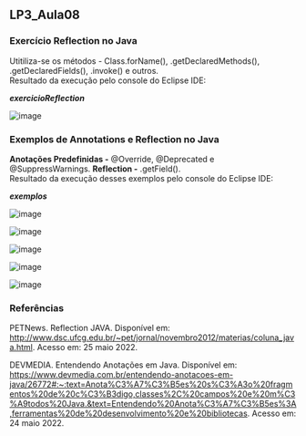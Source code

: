 ## LP3_Aula08


### Exercício Reflection no Java
Utitiliza-se os métodos - Class.forName(), .getDeclaredMethods(), .getDeclaredFields(), .invoke() e outros.  
Resultado da execução pelo console do Eclipse IDE:  

***exercicioReflection***

![image](https://user-images.githubusercontent.com/70042571/170385377-d392efda-13f7-4691-8d4a-fe3a451408ac.png)


### Exemplos de Annotations e Reflection no Java 
**Anotações Predefinidas -** @Override, @Deprecated e @SuppressWarnings. **Reflection -** .getField().   
Resultado da execução desses exemplos pelo console do Eclipse IDE: 

***exemplos***    

![image](https://user-images.githubusercontent.com/70042571/171734419-027869d3-8941-4487-b286-489477c39613.png)

![image](https://user-images.githubusercontent.com/70042571/171734604-1cc85b8c-47e4-4a68-b34a-ac85350e638e.png)

![image](https://user-images.githubusercontent.com/70042571/171734683-a6667a91-d0be-43ff-a61c-e93e48ce172f.png)

![image](https://user-images.githubusercontent.com/70042571/170386135-cc014d30-bce6-49ec-96ac-665960104558.png)

![image](https://user-images.githubusercontent.com/70042571/170383161-b287256b-3e92-42f2-827d-2c90f76b28b6.png)  

### Referências  

PETNews. Reflection JAVA. Disponível em: http://www.dsc.ufcg.edu.br/~pet/jornal/novembro2012/materias/coluna_java.html. Acesso em: 25 maio 2022. 

DEVMEDIA. Entendendo Anotações em Java. Disponível em: https://www.devmedia.com.br/entendendo-anotacoes-em-java/26772#:~:text=Anota%C3%A7%C3%B5es%20s%C3%A3o%20fragmentos%20de%20c%C3%B3digo,classes%2C%20campos%20e%20m%C3%A9todos%20Java.&text=Entendendo%20Anota%C3%A7%C3%B5es%3A,ferramentas%20de%20desenvolvimento%20e%20bibliotecas. Acesso em: 24 maio 2022. 
